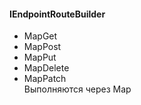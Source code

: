 #### IEndpointRouteBuilder
  - MapGet
  - MapPost
  - MapPut
  - MapDelete
  - MapPatch  
Выполняются через Map
